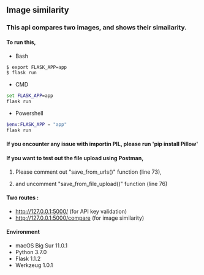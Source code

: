 ## Image similarity

### This api compares two images, and shows their simailarity.

#### To run this,

* Bash
```bash
$ export FLASK_APP=app
$ flask run
```
* CMD
```cmd
set FLASK_APP=app
flask run
```
* Powershell
```powershell
$env:FLASK_APP = "app"
flask run
```


#### If you encounter any issue with importin PIL, please run 'pip install Pillow' 

#### If you want to test out the file upload using Postman,

  1. Please comment out "save_from_urls()" function (line 73),

  2. and uncomment "save_from_file_upload()" function (line 76)
 
#### Two routes :
  - http://127.0.0.1:5000/  (for API key validation)
  - http://127.0.0.1:5000/compare  (for image similarity)
  
  
#### Environment

- macOS Big Sur 11.0.1
- Python 3.7.0
- Flask 1.1.2
- Werkzeug 1.0.1
